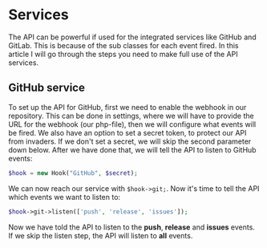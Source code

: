 # Services
The API can be powerful if used for the integrated services like GitHub and GitLab. This is because of the sub classes for each event fired. In this article I will go through the steps you need to make full use of the API services.

## GitHub service
To set up the API for GitHub, first we need to enable the webhook in our repository. This can be done in settings, where we will have to provide the URL for the webhook (our php-file), then we will configure what events will be fired. We also have an option to set a secret token, to protect our API from invaders. If we don't set a secret, we will skip the second parameter down below. After we have done that, we will tell the API to listen to GitHub events:
```php
$hook = new Hook("GitHub", $secret);
```
We can now reach our service with `$hook->git;`. Now it's time to tell the API which events we want to listen to:
```php
$hook->git->listen(['push', 'release', 'issues']);
```
Now we have told the API to listen to the **push**, **release** and **issues** events. If we skip the listen step, the API will listen to **all** events.
